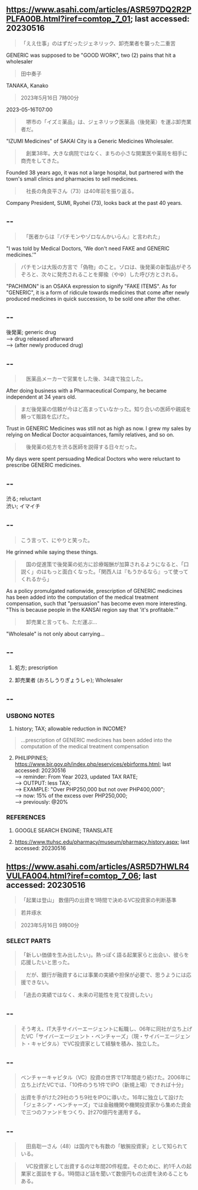## https://www.asahi.com/articles/ASR597DQ2R2PPLFA00B.html?iref=comtop_7_01; last accessed: 20230516

> 「ええ仕事」のはずだったジェネリック、卸売業者を襲った二重苦

GENERIC was supposed to be "GOOD WORK", two (2) pains that hit a wholesaler

> 田中奏子

TANAKA, Kanako

> 2023年5月16日 7時00分

2023-05-16T07:00

>　堺市の「イズミ薬品」は、ジェネリック医薬品（後発薬）を運ぶ卸売業者だ。

"IZUMI Medicines" of SAKAI City is a Generic Medicines Wholesaler.

>　創業38年。大きな病院ではなく、まちの小さな開業医や薬局を相手に商売をしてきた。

Founded 38 years ago, it was not a large hospital, but partnered with the town's small clinics and pharmacies to sell medicines.

>　社長の角良平さん（73）は40年前を振り返る。

Company President, SUMI, Ryohei (73), looks back at the past 40 years.

## --

>　「医者からは『パチモンやゾロなんかいらん』と言われた」

"I was told by Medical Doctors, 'We don't need FAKE and GENERIC medicines.'"

> パチモンは大阪の方言で「偽物」のこと。ゾロは、後発薬の新製品がぞろぞろと、次々に発売されることを揶揄（やゆ）した呼び方とされる。

"PACHIMON" is an OSAKA expression to signify "FAKE ITEMS". As for "GENERIC", it is a form of ridicule towards medicines that come after newly produced medicines in quick succession, to be sold one after the other. 

## --

後発薬; generic drug<br/>
--> drug released afterward<br/> 
--> (after newly produced drug)

## --

>　医薬品メーカーで営業をした後、34歳で独立した。

After doing business with a Pharmaceutical Company, he became independent at 34 years old.

> まだ後発薬の信頼が今ほど高まっていなかった。知り合いの医師や親戚を頼って販路を広げた。

Trust in GENERIC Medicines was still not as high as now. I grew my sales by relying on Medical Doctor acquaintances, family relatives, and so on.

>　後発薬の処方を渋る医師を説得する日々だった。

My days were spent persuading Medical Doctors who were reluctant to prescribe GENERIC medicines.

## --

渋る; reluctant<br/>
渋い; イマイチ

## --

> こう言って、にやりと笑った。

He grinned while saying these things.

>　国の促進策で後発薬の処方に診療報酬が加算されるようになると、「口説く」のはもっと面白くなった。「関西人は『もうかるなら』って使ってくれるから」

As a policy promulgated nationwide, prescription of GENERIC medicines has been added into the computation of the medical treatment compensation, such that "persuasion" has become even more interesting. "This is because people in the KANSAI region say that 'it's profitable.'"

>　卸売業と言っても、ただ運ぶ…

"Wholesale" is not only about carrying...

## --

1) 処方; prescription

2) 卸売業者 (おろしうりぎょうしゃ); Wholesaler 

## --

### USBONG NOTES

1) history; TAX; allowable reduction in INCOME?

> ...prescription of GENERIC medicines has been added into the computation of the medical treatment compensation

2) PHILIPPINES; https://www.bir.gov.ph/index.php/eservices/ebirforms.html; last accessed: 20230516<br/>
--> reminder: From Year 2023, updated TAX RATE;<br/>
--> OUTPUT: less TAX;<br/>
--> EXAMPLE: "Over PHP250,000 but not over PHP400,000";<br/>
--> now: 15% of the excess over PHP250,000;<br/>
--> previously: @20%

### REFERENCES

1) GOOGLE SEARCH ENGINE; TRANSLATE

2) https://www.ttuhsc.edu/pharmacy/museum/pharmacy.history.aspx; last accessed: 20230516


## https://www.asahi.com/articles/ASR5D7HWLR4VULFA004.html?iref=comtop_7_06; last accessed: 20230516

> 「起業は登山」 数億円の出資を1時間で決めるVC投資家の判断基準

> 若井琢水

> 2023年5月16日 9時00分

### SELECT PARTS

> 「新しい価値を生み出したい」。熱っぽく語る起業家らと出会い、彼らを応援したいと思った。

>　だが、銀行が融資するには事業の実績や担保が必要で、思うようには応援できない。

> 「過去の実績ではなく、未来の可能性を見て投資したい」

## --

> そう考え、IT大手サイバーエージェントに転職し、06年に同社が立ち上げたVC「サイバーエージェント・ベンチャーズ」（現・サイバーエージェント・キャピタル）でVC投資家として経験を積み、独立した。

## --

> ベンチャーキャピタル（VC）投資の世界で17年間走り続けた。2006年に立ち上げたVCでは、「10件のうち1件でIPO（新規上場）できれば十分」

> 出資を手がけた29社のうち9社をIPOに導いた。16年に独立して設けた「ジェネシア・ベンチャーズ」では金融機関や機関投資家から集めた資金で三つのファンドをつくり、計270億円を運用する。

## --

>　田島聡一さん（48）は国内でも有数の「敏腕投資家」として知られている。

>　VC投資家として出資するのは年間20件程度。そのために、約1千人の起業家と面談をする。1時間ほど話を聞いて数億円もの出資を決めることもある。

